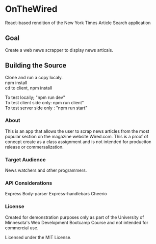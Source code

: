 # OnTheWired   
React-based rendition of the New York Times Article Search application

## Goal  
Create a web news scrapper to display news articals.   

## Building the Source   
  Clone and run a copy localy.   
  npm install   
  cd to client, npm install   

  To test locally; "npm run dev"   
  To test client side only: npm run client"   
  To test server side only : "npm run start"   
  
### About
This is an app that allows the user to scrap news articles from the most popular section on the magazine website Wired.com. This is a proof of conecpt create as a class assignment and is not intended for produciton release or commersalization.   

### Target Audience   
News watchers and other programmers.   

### API Considerations   
Express Body-parser Express-handlebars Cheerio   

### License   
Created for demonstration purposes only as part of the University of Minnesota's Web Development Bootcamp Course and not intended for commercial use.   

Licensed under the MIT License.   
